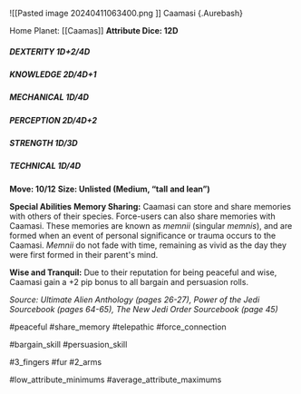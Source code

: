 ![[Pasted image 20240411063400.png ]]
Caamasi {.Aurebash}

Home Planet: [[Caamas]]
**Attribute Dice: 12D**
##### DEXTERITY 1D+2/4D
##### KNOWLEDGE 2D/4D+1
##### MECHANICAL 1D/4D
##### PERCEPTION 2D/4D+2
##### STRENGTH 1D/3D
##### TECHNICAL 1D/4D
**Move: 10/12**
**Size: Unlisted (Medium, “tall** **and lean”)**

**Special Abilities**
**Memory Sharing:** Caamasi can store and share memories with others of their species. Force-users can also share memories with Caamasi. These memories are known as *memnii* (singular *memnis*), and are formed when an event of personal significance or trauma occurs to the Caamasi. *Memnii* do not fade with time, remaining as vivid as the day they were first formed in their parent's mind.

**Wise and Tranquil:** Due to their reputation for being peaceful and wise, Caamasi gain a +2 pip bonus to all bargain and persuasion rolls. 

*Source: Ultimate Alien Anthology (pages 26-27), Power of the Jedi Sourcebook (pages 64-65), The New Jedi Order Sourcebook (page 45)*


#peaceful #share_memory #telepathic #force_connection 

#bargain_skill #persuasion_skill 

#3_fingers #fur #2_arms 

#low_attribute_minimums #average_attribute_maximums